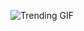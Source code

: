 
<!-- GIF_SECTION -->
![Trending GIF](https://media1.giphy.com/media/v1.Y2lkPThiYjIxNzcyYmU1bGdxaXUxMHEyeWp2dzRpYjZhbTl3Y2RiYnkyOGs4Y2Yxb2kycyZlcD12MV9naWZzX3NlYXJjaCZjdD1n/3ohs814r2VtQYQWxkQ/giphy.gif)
<!-- END_GIF_SECTION -->
